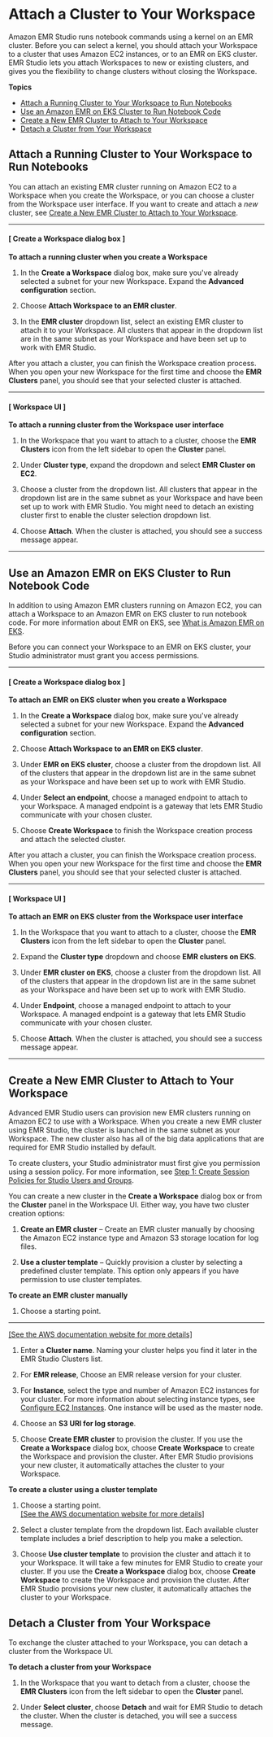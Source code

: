 # Attach a Cluster to Your Workspace<a name="emr-studio-create-use-clusters"></a>

Amazon EMR Studio runs notebook commands using a kernel on an EMR cluster\. Before you can select a kernel, you should attach your Workspace to a cluster that uses Amazon EC2 instances, or to an EMR on EKS cluster\. EMR Studio lets you attach Workspaces to new or existing clusters, and gives you the flexibility to change clusters without closing the Workspace\.

**Topics**
+ [Attach a Running Cluster to Your Workspace to Run Notebooks](#emr-studio-attach-cluster)
+ [Use an Amazon EMR on EKS Cluster to Run Notebook Code](#emr-studio-use-eks-cluster)
+ [Create a New EMR Cluster to Attach to Your Workspace](#emr-studio-create-cluster)
+ [Detach a Cluster from Your Workspace](#emr-studio-detach-cluster)

## Attach a Running Cluster to Your Workspace to Run Notebooks<a name="emr-studio-attach-cluster"></a>

You can attach an existing EMR cluster running on Amazon EC2 to a Workspace when you create the Workspace, or you can choose a cluster from the Workspace user interface\. If you want to create and attach a *new* cluster, see [Create a New EMR Cluster to Attach to Your Workspace](#emr-studio-create-cluster)\.

------
#### [ Create a Workspace dialog box ]

**To attach a running cluster when you create a Workspace**

1. In the **Create a Workspace** dialog box, make sure you've already selected a subnet for your new Workspace\. Expand the **Advanced configuration** section\.

1. Choose **Attach Workspace to an EMR cluster**\.

1. In the **EMR cluster** dropdown list, select an existing EMR cluster to attach it to your Workspace\. All clusters that appear in the dropdown list are in the same subnet as your Workspace and have been set up to work with EMR Studio\.

After you attach a cluster, you can finish the Workspace creation process\. When you open your new Workspace for the first time and choose the **EMR Clusters** panel, you should see that your selected cluster is attached\.

------
#### [ Workspace UI ]

**To attach a running cluster from the Workspace user interface**

1. In the Workspace that you want to attach to a cluster, choose the **EMR Clusters** icon from the left sidebar to open the **Cluster** panel\.

1. Under **Cluster type**, expand the dropdown and select **EMR Cluster on EC2**\.

1. Choose a cluster from the dropdown list\. All clusters that appear in the dropdown list are in the same subnet as your Workspace and have been set up to work with EMR Studio\. You might need to detach an existing cluster first to enable the cluster selection dropdown list\.

1. Choose **Attach**\. When the cluster is attached, you should see a success message appear\.

------

## Use an Amazon EMR on EKS Cluster to Run Notebook Code<a name="emr-studio-use-eks-cluster"></a>

In addition to using Amazon EMR clusters running on Amazon EC2, you can attach a Workspace to an Amazon EMR on EKS cluster to run notebook code\. For more information about EMR on EKS, see [What is Amazon EMR on EKS](https://docs.aws.amazon.com/emr/latest/EMR-on-EKS-DevelopmentGuide/emr-eks.html)\.

Before you can connect your Workspace to an EMR on EKS cluster, your Studio administrator must grant you access permissions\.

------
#### [ Create a Workspace dialog box ]

**To attach an EMR on EKS cluster when you create a Workspace**

1. In the **Create a Workspace** dialog box, make sure you've already selected a subnet for your new Workspace\. Expand the **Advanced configuration** section\.

1. Choose **Attach Workspace to an EMR on EKS cluster**\.

1. Under **EMR on EKS cluster**, choose a cluster from the dropdown list\. All of the clusters that appear in the dropdown list are in the same subnet as your Workspace and have been set up to work with EMR Studio\.

1. Under **Select an endpoint**, choose a managed endpoint to attach to your Workspace\. A managed endpoint is a gateway that lets EMR Studio communicate with your chosen cluster\.

1. Choose **Create Workspace** to finish the Workspace creation process and attach the selected cluster\.

After you attach a cluster, you can finish the Workspace creation process\. When you open your new Workspace for the first time and choose the **EMR Clusters** panel, you should see that your selected cluster is attached\.

------
#### [ Workspace UI ]

**To attach an EMR on EKS cluster from the Workspace user interface**

1. In the Workspace that you want to attach to a cluster, choose the **EMR Clusters** icon from the left sidebar to open the **Cluster** panel\.

1. Expand the **Cluster type** dropdown and choose **EMR clusters on EKS**\.

1. Under **EMR cluster on EKS**, choose a cluster from the dropdown list\. All of the clusters that appear in the dropdown list are in the same subnet as your Workspace and have been set up to work with EMR Studio\.

1. Under **Endpoint**, choose a managed endpoint to attach to your Workspace\. A managed endpoint is a gateway that lets EMR Studio communicate with your chosen cluster\.

1. Choose **Attach**\. When the cluster is attached, you should see a success message appear\.

------

## Create a New EMR Cluster to Attach to Your Workspace<a name="emr-studio-create-cluster"></a>

Advanced EMR Studio users can provision new EMR clusters running on Amazon EC2 to use with a Workspace\. When you create a new EMR cluster using EMR Studio, the cluster is launched in the same subnet as your Workspace\. The new cluster also has all of the big data applications that are required for EMR Studio installed by default\. 

To create clusters, your Studio administrator must first give you permission using a session policy\. For more information, see [Step 1: Create Session Policies for Studio Users and Groups](emr-studio-user-role.md#emr-studio-session-policies)\.

You can create a new cluster in the **Create a Workspace** dialog box or from the **Cluster** panel in the Workspace UI\. Either way, you have two cluster creation options:

1. **Create an EMR cluster** – Create an EMR cluster manually by choosing the Amazon EC2 instance type and Amazon S3 storage location for log files\.

1. **Use a cluster template** – Quickly provision a cluster by selecting a predefined cluster template\. This option only appears if you have permission to use cluster templates\.

**To create an EMR cluster manually**

1. Choose a starting point\.  
****    
[\[See the AWS documentation website for more details\]](http://docs.aws.amazon.com/emr/latest/ManagementGuide/emr-studio-create-use-clusters.html)

1. Enter a **Cluster name**\. Naming your cluster helps you find it later in the EMR Studio Clusters list\.

1. For **EMR release**, Choose an EMR release version for your cluster\.

1. For **Instance**, select the type and number of Amazon EC2 instances for your cluster\. For more information about selecting instance types, see [Configure EC2 Instances](emr-plan-ec2-instances.md)\. One instance will be used as the master node\.

1. Choose an **S3 URI for log storage**\.

1. Choose **Create EMR cluster** to provision the cluster\. If you use the **Create a Workspace** dialog box, choose **Create Workspace** to create the Workspace and provision the cluster\. After EMR Studio provisions your new cluster, it automatically attaches the cluster to your Workspace\.

**To create a cluster using a cluster template**

1. Choose a starting point\.    
[\[See the AWS documentation website for more details\]](http://docs.aws.amazon.com/emr/latest/ManagementGuide/emr-studio-create-use-clusters.html)

1. Select a cluster template from the dropdown list\. Each available cluster template includes a brief description to help you make a selection\.

1. Choose **Use cluster template** to provision the cluster and attach it to your Workspace\. It will take a few minutes for EMR Studio to create your cluster\. If you use the **Create a Workspace** dialog box, choose **Create Workspace** to create the Workspace and provision the cluster\. After EMR Studio provisions your new cluster, it automatically attaches the cluster to your Workspace\.

## Detach a Cluster from Your Workspace<a name="emr-studio-detach-cluster"></a>

To exchange the cluster attached to your Workspace, you can detach a cluster from the Workspace UI\.

**To detach a cluster from your Workspace**

1. In the Workspace that you want to detach from a cluster, choose the **EMR Clusters** icon from the left sidebar to open the **Cluster** panel\.

1. Under **Select cluster**, choose **Detach** and wait for EMR Studio to detach the cluster\. When the cluster is detached, you will see a success message\.